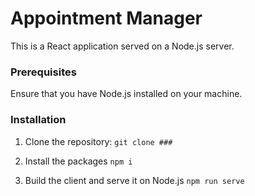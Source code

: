 # Appointment Manager

This is a React application served on a Node.js server.

### Prerequisites

Ensure that you have Node.js installed on your machine.

### Installation

1. Clone the repository:
```git clone ###```

2. Install the packages
```npm i```

3. Build the client and serve it on Node.js
```npm run serve```